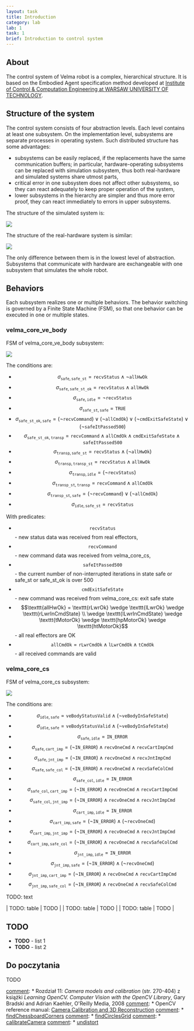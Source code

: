 ```yaml
---
layout: task
title: Introduction
category: lab
lab: 1
task: 1
brief: Introduction to control system
---
```


## About

The control system of Velma robot is a complex, hierarchical structure.
It is based on the Embodied Agent specification method developed at
[Institute of Control & Computation Engineering at WARSAW UNIVERSITY OF TECHNOLOGY](https://www.robotyka.ia.pw.edu.pl/).

## Structure of the system

The control system consists of four abstraction levels. Each level contains at least one subsystem. On the implementation level, subsystems are separate processes in operating system. Such distributed structure has some advantages:
* subsystems can be easily replaced, if the replacements have the same communication buffers; in particular, hardware-operating subsystems can be replaced with simulation subsystem, thus both real-hardware and simulated systems share utmost parts,
* critical error in one subsystem does not affect other subsystems, so they can react adequately to keep proper operation of the system,
* lower subsystems in the hierarchy are simpler and thus more error proof, they can react immediately to errors in upper subsystems.

The structure of the simulated system is:

![]({{site.baseurl}}/public/img/system.dot.png)

The structure of the real-hardware system is similar:

![]({{site.baseurl}}/public/img/system_hw.dot.png)

The only difference between them is in the lowest level of abstraction.
Subsystems that communicate with hardware are exchangeable with one subsystem that simulates the whole robot.

## Behaviors
Each subsystem realizes one or multiple behaviors. The behavior switching is governed by a Finite State Machine (FSM), so that one behavior can be executed in one or multiple states.

### velma_core_ve_body
FSM of velma_core_ve_body subsystem:

![]({{site.baseurl}}/public/img/velma_core_ve_body_fsm.png)

The conditions are:

   * $$\sigma_{\texttt{safe},\texttt{safe_st}} =  \texttt{recvStatus}   \wedge  \neg \texttt{allHwOk}$$
   * $$\sigma_{\texttt{safe},\texttt{safe_st_ok}} =  \texttt{recvStatus}   \wedge   \texttt{allHwOk}$$ 
   * $$\sigma_{\texttt{safe},\texttt{idle}} = \neg   \texttt{recvStatus}$$
   * $$\sigma_{\texttt{safe_st},\texttt{safe}} =  \texttt{TRUE} $$
   * $$\sigma_{\texttt{safe_st_ok},\texttt{safe}} = ( \neg   \texttt{recvCommand} )  \vee  ( \neg \texttt{allCmdOk}) \vee  ( \neg   \texttt{cmdExitSafeState} )  \vee  ( \neg   \texttt{safeItPassed500} )$$
   * $$\sigma_{\texttt{safe_st_ok},\texttt{transp}} =  \texttt{recvCommand}   \wedge   \texttt{allCmdOk}  \wedge   \texttt{cmdExitSafeState}   \wedge   \texttt{safeItPassed500} $$
   * $$\sigma_{\texttt{transp},\texttt{safe_st}} =  \texttt{recvStatus}   \wedge  ( \neg \texttt{allHwOk})$$
   * $$\sigma_{\texttt{transp},\texttt{transp_st}} =  \texttt{recvStatus}   \wedge   \texttt{allHwOk} $$
   * $$\sigma_{\texttt{transp},\texttt{idle}} = ( \neg   \texttt{recvStatus} )$$
   * $$\sigma_{\texttt{transp_st},\texttt{transp}} =  \texttt{recvCommand}   \wedge   \texttt{allCmdOk}$$
   * $$\sigma_{\texttt{transp_st},\texttt{safe}} = ( \neg   \texttt{recvCommand} )  \vee  ( \neg   \texttt{allCmdOk})$$
   * $$\sigma_{\texttt{idle},\texttt{safe_st}} =  \texttt{recvStatus} $$

With predicates:

   * $$\texttt{recvStatus}$$ - new status data was received from real effectors,
   * $$\texttt{recvCommand}$$ - new command data was received from velma_core_cs,
   * $$\texttt{safeItPassed500}$$ - the current number of non-interrupted iterations in state safe or safe_st or safe_st_ok is over 500
   * $$\texttt{cmdExitSafeState}$$ - new command was received from velma_core_cs: exit safe state
   * $$\texttt{allHwOk} = \texttt{rLwrOk}   \wedge   \texttt{lLwrOk}   \wedge   \texttt{rLwrInCmdState}  \\ \wedge   \texttt{lLwrInCmdState}   \wedge   \texttt{tMotorOk}   \wedge   \texttt{hpMotorOk}   \wedge   \texttt{htMotorOk}$$ - all real effectors are OK
   * $$\texttt{allCmdOk} = \texttt{rLwrCmdOk}   \wedge   \texttt{lLwrCmdOk}   \wedge   \texttt{tCmdOk}$$ - all received commands are valid

### velma_core_cs

FSM of velma_core_cs subsystem:

![]({{site.baseurl}}/public/img/velma_core_cs_fsm.png)

The conditions are:

   * $$\sigma_{\texttt{idle},\texttt{safe}} =  \texttt{veBodyStatusValid}   \wedge  ( \neg   \texttt{veBodyInSafeState} ) $$
   * $$\sigma_{\texttt{idle},\texttt{safe}} =  \texttt{veBodyStatusValid}   \wedge  ( \neg   \texttt{veBodyInSafeState} ) $$
   * $$\sigma_{\texttt{safe},\texttt{idle}} =  \texttt{IN_ERROR} $$
   * $$\sigma_{\texttt{safe},\texttt{cart_imp}} = ( \neg   \texttt{IN_ERROR} )  \wedge   \texttt{recvOneCmd}   \wedge   \texttt{recvCartImpCmd} $$
   * $$\sigma_{\texttt{safe},\texttt{jnt_imp}} = ( \neg   \texttt{IN_ERROR} )  \wedge   \texttt{recvOneCmd}   \wedge   \texttt{recvJntImpCmd} $$
   * $$\sigma_{\texttt{safe},\texttt{safe_col}} = ( \neg   \texttt{IN_ERROR} )  \wedge   \texttt{recvOneCmd}   \wedge   \texttt{recvSafeColCmd} $$
   * $$\sigma_{\texttt{safe_col},\texttt{idle}} =  \texttt{IN_ERROR} $$
   * $$\sigma_{\texttt{safe_col},\texttt{cart_imp}} = ( \neg   \texttt{IN_ERROR} )  \wedge   \texttt{recvOneCmd}   \wedge   \texttt{recvCartImpCmd} $$
   * $$\sigma_{\texttt{safe_col},\texttt{jnt_imp}} = ( \neg   \texttt{IN_ERROR} )  \wedge   \texttt{recvOneCmd}   \wedge   \texttt{recvJntImpCmd} $$
   * $$\sigma_{\texttt{cart_imp},\texttt{idle}} =  \texttt{IN_ERROR} $$
   * $$\sigma_{\texttt{cart_imp},\texttt{safe}} = ( \neg   \texttt{IN_ERROR} )  \wedge  ( \neg   \texttt{recvOneCmd} )$$
   * $$\sigma_{\texttt{cart_imp},\texttt{jnt_imp}} = ( \neg   \texttt{IN_ERROR} )  \wedge   \texttt{recvOneCmd}   \wedge   \texttt{recvJntImpCmd} $$
   * $$\sigma_{\texttt{cart_imp},\texttt{safe_col}} = ( \neg   \texttt{IN_ERROR} )  \wedge   \texttt{recvOneCmd}   \wedge   \texttt{recvSafeColCmd}$$ 
   * $$\sigma_{\texttt{jnt_imp},\texttt{idle}} =  \texttt{IN_ERROR} $$
   * $$\sigma_{\texttt{jnt_imp},\texttt{safe}} = ( \neg   \texttt{IN_ERROR} )  \wedge  ( \neg   \texttt{recvOneCmd} )$$
   * $$\sigma_{\texttt{jnt_imp},\texttt{cart_imp}} = ( \neg   \texttt{IN_ERROR} )  \wedge   \texttt{recvOneCmd}   \wedge   \texttt{recvCartImpCmd} $$
   * $$\sigma_{\texttt{jnt_imp},\texttt{safe_col}} = ( \neg   \texttt{IN_ERROR} )  \wedge   \texttt{recvOneCmd}   \wedge   \texttt{recvSafeColCmd} $$





TODO: text

| TODO: table             | TODO           |
| TODO: table             | TODO           |
| TODO: table             | TODO           |

## TODO

   * **TODO** - list 1
   * **TODO** - list 2

[comment]: ![]({{site.baseurl}}/public/l1/pattern_explained.png)

## Do poczytania
TODO

[comment]:   * Rozdział 11: _Camera models and calibration_ (str. 270-404) z książki _Learning OpenCV. Computer Vision with the OpenCV Library_, Gary Bradski and Adrian Kaehler, O'Reilly Media, 2008
[comment]:   * OpenCV reference manual: [Camera Calibration and 3D Reconstruction](http://docs.opencv.org/2.4/modules/calib3d/doc/camera_calibration_and_3d_reconstruction.html)
[comment]:      * [findChessboardCorners](http://docs.opencv.org/2.4/modules/calib3d/doc/camera_calibration_and_3d_reconstruction.html#findchessboardcorners)
[comment]:      * [findCirclesGrid](http://docs.opencv.org/2.4/modules/calib3d/doc/camera_calibration_and_3d_reconstruction.html#findcirclesgrid)
[comment]:      * [calibrateCamera](http://docs.opencv.org/2.4/modules/calib3d/doc/camera_calibration_and_3d_reconstruction.html#calibratecamera)
[comment]:      * [undistort](http://docs.opencv.org/2.4/modules/imgproc/doc/geometric_transformations.html#undistort)


